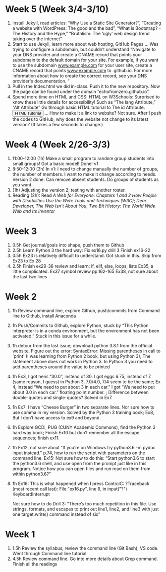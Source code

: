 # Week 5 (Week 3/4-3/10)
1. install Jekyll, read articles: “Why Use a Static Site Generator?”, “Creating a website with WordPress: The good and the bad”, “What is Bootstrap? – The History and the Hype,” “Brutalism: The ‘ugly’ web design trend taking over the internet”
2. Start to use Jekyll, learn more about web hosting, GitHub Pages …
Was trying to configure a subdomain, but couldn’t understand “Navigate to your DNS provider and create a CNAME record that points your subdomain to the default domain for your site. For example, if you want to use the subdomain www.example.com for your user site, create a CNAME record that points www.example.com to <user>.github.io. For more information about how to create the correct record, see your DNS provider's documentation. ”
3. Pull in the Index.html we did in-class. Push it to the new repository. Now the page can be found under the domain “echofromzero.github.io”.
4. Spend more time on HTML and CSS: HTML on W3Schools: Surprised to know these little details for accessibility! Such as “The lang Attribute,” “Alt Attribute” Go through basic HTML tutorial to The id Attribute. <button onclick="document.location = 'default.asp'">HTML Tutorial</button>  … How to make it a link to website? Not sure.
After I push the codes to GitHub, why does the website not change to its latest version? (It takes a few seconds to change.)


# Week 4 (Week 2/26-3/3)
1. 11:00-12:00 (1h) Make a small program to random group students into small groups!
	Got a basic model! Done! v1
2. 8:50-12:00 (3h)	In v1: I need to change manually the number of groups, the number of members. I want to make it change according to needs. Version 2 done. Can remove absent students. Do groups of students as you want. 
3. (1h) Adjusting the version 2; testing with another roster. 
4. Reading  (2h): Read *A Web for Everyone: Chapters 1 and 2 How People with Disabilities Use the Web: Tools and Techniques (W3C)*; *Dear Developer, The Web Isn't About You*; *Two Bit History: The World Wide Web and Its Inventor*


# Week 3
1. 0.5h Get journal/goals into shape, push them to Github
2. 2.5h Learn Python 3 the hard way: 
    Fix ex16.py drill 3
    Finish ex16-22
3. 0.5h Ex23 is relatively difficult to understand. Got stuck in this. 
    Skip from Ex23 to Ex 28
4. 2.5h Finish ex29-38  review and learn: if, elif, else, loops, lists
    Ex35, a little complicated. 
    Ex37 symbol review pp.162-165
    Ex38, not sure about the last two lines


# Week 2
1. 1h Review command line, explore Github, push/commits from Command line to Github, install Anaconda
2. 1h Push/Commits to Github, explore Python, stuck by “This Python interpreter is in a conda environment, but the environment has not been activated.” Stuck in this issue for a while. 
3. 1h detour from the last issue; download python 3.8.1 from the official website, Figure out the error: SyntaxError: Missing parentheses in call to 'print' (I was learning from Python 2 book, but using Python 3), The statement above does not work in Python 3. In Python 3 you need to add parentheses around the value to be printed
4. 1h Ex3, I got hens “30.0”, instead of 30. I got eggs 6.75, instead of 7. (same reason, I guess) in Python 3, 7.0/4.0, 7/4 seem to be the same; Ex 4, instead “We need to put about 3 in each car.” I got “We need to put about 3.0 in each car.”     floating point number. ; Difference between double-quotes and single-quotes? Solved in Ex7.
5. 1h Ex7: I have “Cheese Burger” in two separate lines. Nor sure how to use comma in my version. Solved by the Python 3 training book; Ex8, But I don’t have access to ex9 and beyond. 
6. 1h Explore GCDI, PUG (CUNY Academic Commons), find the Python 3 hard way book; Finish Ex10 but don’t remember all the escape sequences; finish ex11.	
7. 1h Ex12, not sure about “If you’re on Windows try python3.6 -m pydoc input instead.”
    p.74, how to run the script with parameters on the command line.
    Ex15: Not sure how to do this: “Start python3.6 to start the python3.6 shell, and use open from the prompt just like in this program. Notice how you can open files and run read on them from within python3.6?” 
8. 1h Ex16: This is what happened when I press ControlC:
    ?Traceback (most recent call last):
    File "ex16.py", line 9, in <module>
    input("?")
    KeyboardInterrupt

    Not sure how to do Drill 3: “There’s too much repetition in this file. Use strings, formats, and escapes to print out line1,
    line2, and line3 with just one target.write() command instead of six”

# Week 1 
1. 1.5h Review the syllabus; review the command line (Git Bash), VS code. Went through Command line tutorial. 
2. 4.5h Review command line. Go into more details about Grep command. Finish all the readings
